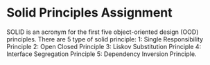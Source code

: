 # Solid Principles Assignment
SOLID is an acronym for the first five object-oriented design (OOD) principles. There are 5 type of solid principle: 1: Single Responsibility Principle 2: Open Closed Principle 3: Liskov Substitution Principle 4: Interface Segregation Principle 5: Dependency Inversion Principle.

